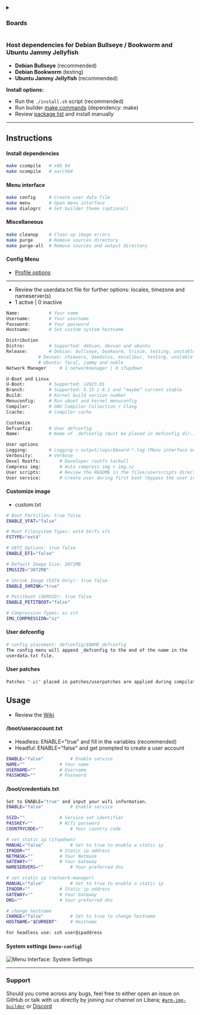 <details>
<summary><h3>Boards</h3></summary>

```py
(*) Work in progress

# ALLWINNER
BananaPi M2 Zero (*)
BananaPi P2 Zero (*)
Cubietruck (*)
NanoPi M1
NanoPi NEO
NanoPi NEO Plus2
NanoPi R1
OrangePi 3 (*)
OrangePi 3 LTS (*)
OrangePi One
OrangePi PC
OrangePi R1 (*)
PineA64+
Tritium

# AMLOGIC
BananaPi CM4
BananaPi M2 Pro
BananaPi M2S
BananaPi M5
Le Potato
Odroid C1 (*)
Odroid C4
Odroid HC4
Odroid N2
Odroid N2L
Odroid N2+
Radxa Zero
X96-AIR	

# BROADCOM
Raspberry Pi 2B
Raspberry Pi 3B
Raspberry Pi 4B
Raspberry Pi Zero

# FREESCALE
Cubox-I (*)
FT20 (*)

# ROCKCHIP
Indiedroid Nova (*)
Khadas Edge2 (*)
NanoPC-T4
NanoPi R4S (*)
NanoPi R4SE (*)
NanoPi R5C (*)
NanoPi R5S (*)
Odroid M1 (*)
OrangePi 5 (*)
Pinebook Pro (*)
Radxa E25 (*)
Renegade
Rock 5B	(*)
ROCK64	
ROCKPro64 (*)
Tinkerboard

# SAMSUNG
Odroid XU4
```
</details>

### Host dependencies for Debian Bullseye / Bookworm and Ubuntu Jammy Jellyfish
* **Debian Bullseye** (recommended)
* **Debian Bookworm** (testing)
* **Ubuntu Jammy Jellyfish** (recommended)

**Install options:**
* Run the `./install.sh` script (recommended)
* Run builder [make commands](https://github.com/pyavitz/debian-image-builder#install-dependencies) (dependency: make)
* Review [package list](https://raw.githubusercontent.com/pyavitz/debian-image-builder/feature/lib/.package.list) and install manually

---

## Instructions

#### Install dependencies

```sh
make ccompile   # x86_64
make ncompile   # aarch64
```

#### Menu interface

```sh
make config     # Create user data file
make menu       # Open menu interface
make dialogrc   # Set builder theme (optional)
```
#### Miscellaneous
```sh
make cleanup    # Clean up image errors
make purge      # Remove sources directory
make purge-all  # Remove sources and output directory
```
#### Config Menu
* [Profile options](https://github.com/pyavitz/debian-image-builder/commit/1c3e78652c4dfa06c1bb64d31e60f8dfb5145bec)

---

* Review the userdata.txt file for further options: locales, timezone and nameserver(s)
* 1 active | 0 inactive
```sh
Name:			# Your name
Username:		# Your username
Password:		# Your password
Hostname:		# Set custom system hostname

Distribution
Distro:			# Supported: debian, devuan and ubuntu
Release:		# Debian: bullseye, bookworm, trixie, testing, unstable and sid
			# Devuan: chimaera, daedalus, excalibur, testing, unstable and ceres
			# Ubuntu: focal, jammy and noble
Network Manager		# 1 networkmanager | 0 ifupdown

U-Boot and Linux
U-Boot:			# Supported: v2023.01
Branch:			# Supported: 5.15 / 6.1 and "maybe" current stable
Build:			# Kernel build version number
Menuconfig:		# Run uboot and kernel menuconfig
Compiler:		# GNU Compiler Collection / Clang
Ccache:			# Compiler cache

Customize
Defconfig:		# User defconfig
Name:			# Name of _defconfig (must be placed in defconfig dir.)

User options
Logging:		# Logging > output/logs/$board-*.log (Menu interface only)
Verbosity:		# Verbose
Devel Rootfs:		# Developer rootfs tarball
Compress img:		# Auto compress img > img.xz
User scripts:		# Review the README in the files/userscripts directory
User service:		# Create user during first boot (bypass the user information above)
```

#### Customize image
* custom.txt
```sh
# Boot Partition: true false
ENABLE_VFAT="false"

# Root Filesystem Types: ext4 btrfs xfs
FSTYPE="ext4"

# UEFI Options: true false
ENABLE_EFI="false"

# Default Image Size: 3072MB
IMGSIZE="3072MB"

# Shrink Image (EXT4 Only): true false
ENABLE_SHRINK="true"

# Petitboot (ODROID): true false
ENABLE_PETITBOOT="false"

# Compression Types: xz zst
IMG_COMPRESSION="xz"
```
#### User defconfig

```sh
# config placement: defconfig/$NAME_defconfig
The config menu will append _defconfig to the end of the name in the
userdata.txt file.
```
#### User patches

```sh
Patches "-p1" placed in patches/userpatches are applied during compilation.
```

## Usage
* Review the [Wiki](https://github.com/pyavitz/debian-image-builder/wiki)
#### /boot/useraccount.txt
* Headless: ENABLE="true" and fill in the variables (recommended)
* Headful: ENABLE="false" and get prompted to create a user account
```sh
ENABLE="false"			# Enable service
NAME=""				# Your name
USERNAME=""			# Username
PASSWORD=""			# Password
```

#### /boot/credentials.txt
```sh
Set to ENABLE="true" and input your wifi information.
ENABLE="false"			# Enable service

SSID=""				# Service set identifier
PASSKEY=""			# Wifi password
COUNTRYCODE=""			# Your country code

# set static ip (ifupdown)
MANUAL="false"			# Set to true to enable a static ip
IPADDR=""			# Static ip address
NETMASK=""			# Your Netmask
GATEWAY=""			# Your Gateway
NAMESERVERS=""			# Your preferred dns

# set static ip (network-manager)
MANUAL="false"			# Set to true to enable a static ip
IPADDR=""			# Static ip address
GATEWAY=""			# Your Gateway
DNS=""				# Your preferred dns

# change hostname
CHANGE="false"			# Set to true to change hostname
HOSTNAME="$CURRENT"		# Hostname

For headless use: ssh user@ipaddress
```
#### System settings (`menu-config`)
<img src="https://i.imgur.com/oKDPNA1.png" alt="Menu Interface: System Settings" />

---

### Support

Should you come across any bugs, feel free to either open an issue on GitHub or talk with us directly by joining our channel on Libera; [`#arm-img-builder`](irc://irc.libera.chat/#arm-img-builder) or [Discord](https://discord.gg/mypJ7NW8BG)
